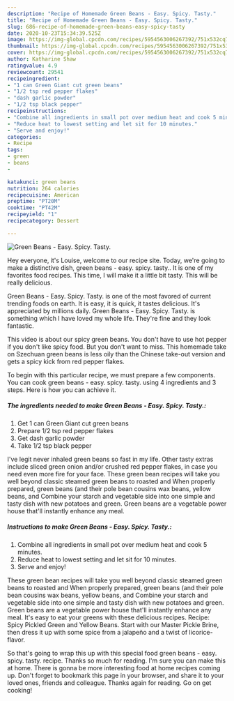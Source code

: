 ```yaml
---
description: "Recipe of Homemade Green Beans - Easy. Spicy. Tasty."
title: "Recipe of Homemade Green Beans - Easy. Spicy. Tasty."
slug: 686-recipe-of-homemade-green-beans-easy-spicy-tasty
date: 2020-10-23T15:34:39.525Z
image: https://img-global.cpcdn.com/recipes/5954563006267392/751x532cq70/green-beans-easy-spicy-tasty-recipe-main-photo.jpg
thumbnail: https://img-global.cpcdn.com/recipes/5954563006267392/751x532cq70/green-beans-easy-spicy-tasty-recipe-main-photo.jpg
cover: https://img-global.cpcdn.com/recipes/5954563006267392/751x532cq70/green-beans-easy-spicy-tasty-recipe-main-photo.jpg
author: Katharine Shaw
ratingvalue: 4.9
reviewcount: 29541
recipeingredient:
- "1 can Green Giant cut green beans"
- "1/2 tsp red pepper flakes"
- "dash garlic powder"
- "1/2 tsp black pepper"
recipeinstructions:
- "Combine all ingredients in small pot over medium heat and cook 5 minutes."
- "Reduce heat to lowest setting and let sit for 10 minutes."
- "Serve and enjoy!"
categories:
- Recipe
tags:
- green
- beans
- 

katakunci: green beans  
nutrition: 264 calories
recipecuisine: American
preptime: "PT20M"
cooktime: "PT42M"
recipeyield: "1"
recipecategory: Dessert

---
```



![Green Beans - Easy. Spicy. Tasty.](https://img-global.cpcdn.com/recipes/5954563006267392/751x532cq70/green-beans-easy-spicy-tasty-recipe-main-photo.jpg)

Hey everyone, it's Louise, welcome to our recipe site. Today, we're going to make a distinctive dish, green beans - easy. spicy. tasty.. It is one of my favorites food recipes. This time, I will make it a little bit tasty. This will be really delicious.

Green Beans - Easy. Spicy. Tasty. is one of the most favored of current trending foods on earth. It is easy, it is quick, it tastes delicious. It's appreciated by millions daily. Green Beans - Easy. Spicy. Tasty. is something which I have loved my whole life. They're fine and they look fantastic.

This video is about our spicy green beans. You don&#39;t have to use hot pepper if you don&#39;t like spicy food. But you don&#39;t want to miss. This homemade take on Szechuan green beans is less oily than the Chinese take-out version and gets a spicy kick from red pepper flakes.


To begin with this particular recipe, we must prepare a few components. You can cook green beans - easy. spicy. tasty. using 4 ingredients and 3 steps. Here is how you can achieve it.

<!--inarticleads1-->

##### The ingredients needed to make Green Beans - Easy. Spicy. Tasty.:

1. Get 1 can Green Giant cut green beans
1. Prepare 1/2 tsp red pepper flakes
1. Get dash garlic powder
1. Take 1/2 tsp black pepper


I&#39;ve legit never inhaled green beans so fast in my life. Other tasty extras include sliced green onion and/or crushed red pepper flakes, in case you need even more fire for your face. These green bean recipes will take you well beyond classic steamed green beans to roasted and When properly prepared, green beans (and their pole bean cousins wax beans, yellow beans, and Combine your starch and vegetable side into one simple and tasty dish with new potatoes and green. Green beans are a vegetable power house that&#39;ll instantly enhance any meal. 

<!--inarticleads2-->

##### Instructions to make Green Beans - Easy. Spicy. Tasty.:

1. Combine all ingredients in small pot over medium heat and cook 5 minutes.
1. Reduce heat to lowest setting and let sit for 10 minutes.
1. Serve and enjoy!


These green bean recipes will take you well beyond classic steamed green beans to roasted and When properly prepared, green beans (and their pole bean cousins wax beans, yellow beans, and Combine your starch and vegetable side into one simple and tasty dish with new potatoes and green. Green beans are a vegetable power house that&#39;ll instantly enhance any meal. It&#39;s easy to eat your greens with these delicious recipes. Recipe: Spicy Pickled Green and Yellow Beans. Start with our Master Pickle Brine, then dress it up with some spice from a jalapeño and a twist of licorice-flavor. 

So that's going to wrap this up with this special food green beans - easy. spicy. tasty. recipe. Thanks so much for reading. I'm sure you can make this at home. There is gonna be more interesting food at home recipes coming up. Don't forget to bookmark this page in your browser, and share it to your loved ones, friends and colleague. Thanks again for reading. Go on get cooking!
